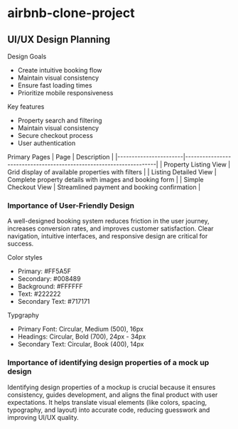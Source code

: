 # airbnb-clone-project


## UI/UX Design Planning
Design Goals
- Create intuitive booking flow
- Maintain visual consistency
- Ensure fast loading times
- Prioritize mobile responsiveness

Key features
- Property search and filtering
- Maintain visual consistency
- Secure checkout process
- User authentication

Primary Pages
| Page                  | Description                                                        |
|-----------------------|--------------------------------------------------------------------|
| Property Listing View | Grid display of available properties with filters                  |
| Listing Detailed View | Complete property details with images and booking form             |
| Simple Checkout View  | Streamlined payment and booking confirmation                       |


### Importance of User-Friendly Design
A well-designed booking system reduces friction in the user journey, increases conversion rates, and improves customer satisfaction. Clear navigation, intuitive interfaces, and responsive design are critical for success.

Color styles
- Primary: #FF5A5F
- Secondary: #008489
- Background: #FFFFFF
- Text: #222222
- Secondary Text: #717171

Typgraphy
- Primary Font: Circular, Medium (500), 16px
- Headings: Circular, Bold (700), 24px - 34px
- Secondary Text: Circular, Book (400), 14px

### Importance of identifying design properties of a mock up design
Identifying design properties of a mockup is crucial because it ensures consistency, guides development, and aligns the final product with user expectations. It helps translate visual elements (like colors, spacing, typography, and layout) into accurate code, reducing guesswork and improving UI/UX quality.




